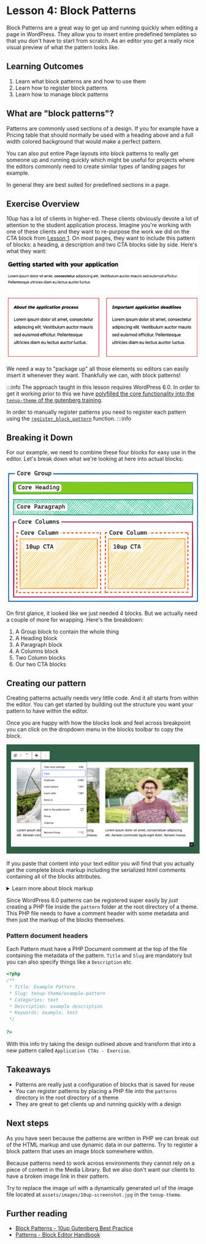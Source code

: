 # Lesson 4: Block Patterns

Block Patterns are a great way to get up and running quickly when editing a page in WordPress. They allow you to insert entire predefined templates so that you don't have to start from scratch. As an editor you get a really nice visual preview of what the pattern looks like.

## Learning Outcomes

1. Learn what block patterns are and how to use them
2. Learn how to register block patterns
3. Learn how to manage block patterns

## What are "block patterns"?

Patterns are commonly used sections of a design. If you for example have a Pricing table that should normally be used with a heading above and a full width colored background that would make a perfect pattern.

You can also put entire Page layouts into block patterns to really get someone up and running quickly which might be useful for projects where the editors commonly need to create similar types of landing pages for example.

In general they are best suited for predefined sections in a page.

## Exercise Overview

10up has a lot of clients in higher-ed. These clients obviously devote a lot of attention to the student application process. Imagine you're working with one of these clients and they want to re-purpose the work we did on the CTA block from [Lesson 1](02-cta-lesson.md). On most pages, they want to include this pattern of blocks: a heading, a description and two CTA blocks side by side. Here's what they want:

!["Block Variation, CTA block"](../static/img/variations-block-cta-1.png)

We need a way to "package up" all those elements so editors can easily insert it whenever they want. Thankfully we can, with block patterns!

:::info
The approach taught in this lesson requires WordPress 6.0. In order to get it working prior to this we have [polyfilled the core functionality into the `tenup-theme` of the gutenberg training](https://gitlab.10up.com/exercises/gutenberg-lessons/blob/6e356ca9f084d602a562cf682109cc97f7e75c0b/themes/tenup-theme/includes/blocks.php#L181-316).

In order to manually register patterns you need to register each pattern using the [`register_block_pattern`](https://developer.wordpress.org/reference/functions/register_block_pattern/) function.
:::info

## Breaking it Down

For our example, we need to combine these four blocks for easy use in the editor. Let's break down what we're looking at here into actual blocks:

!["Block Variation breakdown"](../static/img/block-patterns-structure-diagram.png)

On first glance, it looked like we just needed 4 blocks. But we actually need a couple of more for wrapping. Here's the breakdown:

1. A Group block to contain the whole thing
2. A Heading block
3. A Paragraph block
4. A Columns block
5. Two Column blocks
6. Our two CTA blocks

## Creating our pattern

Creating patterns actually needs very little code. And it all starts from within the editor. You can get started by building out the structure you want your pattern to have within the editor.

Once you are happy with how the blocks look and feel across breakpoint you can click on the dropdown menu in the blocks toolbar to copy the block.

![Block Toolbar Context menu highlighting the copy button.](../static/img/block-pattern-save.png)

If you paste that content into your text editor you will find that you actually get the complete block markup including the serialized html comments containing all of the blocks attributes.

<details>
<summary>Learn more about block markup</summary>

When we copy the block we get the serialized html. But what does that even mean? Below you can see an example of some markup that was generated when copying a block from the editor. In fact this also is how blocks get stored in the database.

```html title="Copied Block Markup"
<!-- wp:group {"className":"is-style-application-ctas"} -->
<div class="wp-block-group is-style-application-ctas">
	<!-- wp:heading {"placeholder":"Getting started with your application"} -->
	<h2>This is a Heading</h2>
	<!-- /wp:heading -->

	<!-- wp:paragraph {"placeholder":"Add the description text here...","className":"application-ctas__description"} -->
	<p class="application-ctas__description">And this is a Paragraph</p>
	<!-- /wp:paragraph -->

	<!-- wp:columns -->
	<div class="wp-block-columns">
		<!-- wp:column -->
		<div class="wp-block-column">
			<!-- wp:gutenberg-lessons/cta-complete /-->
		</div>
		<!-- /wp:column -->

		<!-- wp:column -->
		<div class="wp-block-column">
			<!-- wp:gutenberg-lessons/cta-complete /-->
		</div>
		<!-- /wp:column --></div>
	<!-- /wp:columns -->
</div>
<!-- /wp:group -->

```

Each block gets wrapped by a html comment. These comments are what we mean when we say serialized content. They start with the name of the block, followed by a JSON object containing all the blocks attributes. Well at least all the ones that are not clearly identifiable by something else in the blocks markup.

In the paragraph for example the text content within the `p` tag is automatically parsed as the value of the `content` attribute, so there is no need to put it into the JSON object.

The `className` attribute on the other hand is impossible to parse because there may be other classnames coming from the block itself or some extension that it only works when the attribute is stored in the JSON object.
</details>

Since WordPress 6.0 patterns can be registered super easily by _just_ creating a PHP file inside the `pattern` folder at the root directory of a theme. This PHP file needs to have a comment header with some metadata and then just the markup of the blocks themselves.

### Pattern document headers

Each Pattern must have a PHP Document comment at the top of the file containing the metadata of the pattern. `Title` and `Slug` are mandatory but you can also specify things like a `Description` etc.

```php title="/patterns/example.php"
<?php
/**
 * Title: Example Pattern
 * Slug: tenup-theme/example-pattern
 * Categories: text
 * Description: example description
 * Keywords: example, test
 */

?>
```

With this info try taking the design outlined above and transform that into a new pattern called `Application CTAs - Exercise`.

## Takeaways

- Patterns are really just a configuration of blocks that is saved for reuse
- You can register patterns by placing a PHP file into the `patterns` directory in the root directory of a theme
- They are great to get clients up and running quickly with a design

## Next steps

As you have seen because the patterns are written in PHP we can break out of the HTML markup and use dynamic data in our patterns. Try to register a block pattern that uses an image block somewhere within.

Because patterns need to work across environments they cannot rely on a piece of content in the Media Library. But we also don't want our clients to have a broken image link in their pattern.

Try to replace the image url with a dynamically generated url of the image file located at `assets/images/10up-screenshot.jpg` in the `tenup-theme`.

## Further reading

- [Block Patterns - 10up Gutenberg Best Practice](../reference/03-Blocks/block-patterns.md)
- [Patterns - Block Editor Handbook](https://developer.wordpress.org/block-editor/reference-guides/block-api/block-patterns/)
